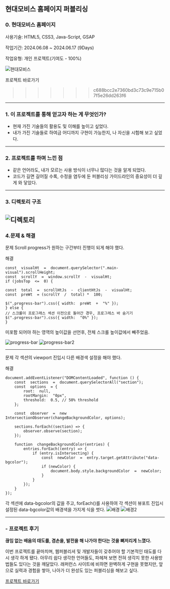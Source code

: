 ## 현대모비스 홈페이지 퍼블리싱

### 0. 현대모비스 홈페이지

사용기술: HTML5, CSS3, Java-Script, GSAP

작업기간: 2024.06.08 ~ 2024.06.17 (9Days)

작업유형: 개인 프로젝트(기여도 - 100%)

![현대모비스](https://github.com/Minseong0000/adsf/assets/160007497/7614683e-391d-4d56-ac9f-27197f254542)



<a href="http://127.0.0.1:5500/index.html" target="_blank" style="text-decoration: none;">프로젝트 바로가기</a>
>>>>>>> c688bcc2e7360bd3c73c9e715b07f5e26dd263f6


---

### 1. 이 프로젝트를 통해 얻고자 하는 게 무엇인가?

- 현재 가진 기술들의 활용도 및 이해를 높이고 싶었다.
- 내가 가진 기술들로 하여금 어디까지 구현이 가능한지, 나 자신을 시험해 보고 싶었다.

---

### 2. 프로젝트를 하며 느낀 점

- 같은 언어라도, 내가 모르는 사용 방식이 너무나 많다는 것을 알게 되었다.
- 코드가 길면 길어질 수록, 수정을 염두에 둔 퍼블리싱 가이드라인의 중요성이 더 깊게 와 닿았다.

---

### 3. 디렉토리 구조
![디렉토리](https://github.com/Minseong0000/adsf/assets/160007497/f88c2fe9-f931-4892-a5d0-5b8188ccb5e9)
---

### 4.문제 & 해결

문제
Scroll progress가 원하는 구간부터 진행이 되게 해야 했다.

해결

    const  visualHt  =  document.querySelector(".main-visual").scrollHeight;
    const  scrollY  =  window.scrollY  -  visualHt;
    if (jobsTop  <=  0) {

    const  total  =  scrollHtJs  -  clientHtJs  -  visualHt;
    const  preWt  = (scrollY  /  total) *  100;

    $(".progress-bar").css({ width:  preWt  +  "%" });
    } else {
    // 스크롤이 프로그래스 섹션 이전으로 돌아간 경우, 프로그레스 바 숨기기
    $(".progress-bar").css({ width:  "0%" });
    }

미포함 되어야 하는 영역의 높이값을 선언후, 전체 스크롤 높이값에서 빼주었음.

![progress-bar](https://github.com/Minseong0000/adsf/assets/160007497/0b2e2d24-2bc9-4e89-b391-e4bbb98dbde2)
![progress-bar2](https://github.com/Minseong0000/adsf/assets/160007497/819f6533-932c-41be-b7fa-b305dcbb6803)

---

문제
각 섹션의 viewport 진입시 다른 배경색 설정을 해야 했다.

해결

    document.addEventListener("DOMContentLoaded", function () {
        const  sections  =  document.querySelectorAll("section");
        const  options  = {
    	    root:  null,
    	    rootMargin:  "0px",
    	    threshold:  0.5, // 50% threshold
    	};

        const  observer  =  new  IntersectionObserver(changeBackgroundColor, options);

        sections.forEach((section) => {
    	    observer.observe(section);
        });

        function  changeBackgroundColor(entries) {
    	    entries.forEach((entry) => {
    		    if (entry.isIntersecting) {
    			    const  newColor  =  entry.target.getAttribute("data-bgcolor");
    			    if (newColor) {
    				    document.body.style.backgroundColor  =  newColor;
    				}
    			}
    		});
    	}
    });

각 섹션에 data-bgcolor의 값을 주고, forEach()를 사용하여 각 섹션이 뷰포트 진입시 설정된 data-bgcolor값의 배경색을 가지게 식을 썻다.
![배경](https://github.com/Minseong0000/adsf/assets/160007497/8780d19d-a6b3-4d2e-8418-283d3082b745)
![배경2](https://github.com/Minseong0000/adsf/assets/160007497/135eeafa-c1e6-4c26-9a89-2728e0510adb)


---

### - 프로젝트 후기

**끊임 없는 배움의 태도를, 겸손을, 발전을 해 나가야 한다는 것을 뼈저리게 느꼈다.**

이번 프로젝트를 끝마치며, 웹퍼블리셔 및 개발자들이 갖추어야 할 기본적인 태도를 다시 생각 하게 됐다. 아무리 쉽다 생각한 언어들도, 파헤쳐 보면 전혀 생각지 못한 사용방법들도 있다는 것을 깨달았다. 래퍼런스 사이트에 비하면 완벽하게 구현을 못했지만, 앞으로 실력과 경험을 쌓아, 나아가 더 완성도 있는 퍼블리싱을 해보고 싶다.



[프로젝트 바로가기](file:///C:/Users/G7/Desktop/%ED%98%84%EB%8C%80%EB%AA%A8%EB%B9%84%EC%8A%A4/adsf/index.html)
